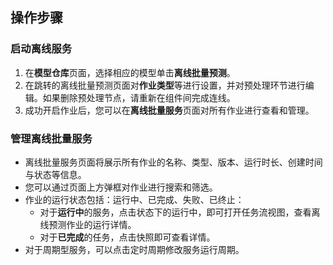 ## 操作步骤

### 启动离线服务
1. 在**模型仓库**页面，选择相应的模型单击**离线批量预测**。
2. 在跳转的离线批量预测页面对**作业类型**等进行设置，并对预处理环节进行编辑。如果删除预处理节点，请重新在组件间完成连线。
3. 成功开启作业后，您可以在**离线批量服务**页面对所有作业进行查看和管理。

### 管理离线批量服务
- 离线批量服务页面将展示所有作业的名称、类型、版本、运行时长、创建时间与状态等信息。
- 您可以通过页面上方弹框对作业进行搜索和筛选。
- 作业的运行状态包括：运行中、已完成、失败、已终止：
  - 对于**运行中**的服务，点击状态下的运行中，即可打开任务流视图，查看离线预测作业的运行详情。
  - 对于**已完成**的任务，点击快照即可查看详情。
- 对于周期型服务，可以点击定时周期修改服务运行周期。
